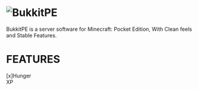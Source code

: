 # ![BukkitPE](http://i1279.photobucket.com/albums/y523/textcraft/Jan%202016%20-%204/f73b39b3b74672b3c0ba5a038a930c2a960add0eda39a3ee5e6b4b0d3255bfef95601890afd80709da39a3ee5e6b4b0d3255bfef95601890afd80709bc1f_zpswlyk59ss.png)
BukkitPE is a server software for Minecraft: Pocket Edition, With Clean feels and Stable Features.

# FEATURES
[x]Hunger <br />XP 


